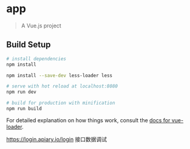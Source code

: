 # app

> A Vue.js project

## Build Setup

``` bash
# install dependencies
npm install

npm install --save-dev less-loader less

# serve with hot reload at localhost:8080
npm run dev

# build for production with minification
npm run build
```

For detailed explanation on how things work, consult the [docs for vue-loader](http://vuejs.github.io/vue-loader).



https://login.apiary.io/login 接口数据调试
